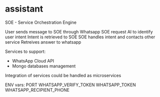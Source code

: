 # assistant

SOE - Service Orchestration Engine

User sends message to SOE through Whatsapp
SOE request AI to identify user intent
Intent is retrieved to SOE
SOE handles intent and contacts other service
Retreives answer to whatsapp

Services to support:

- WhatsApp Cloud API
- Mongo databases management

Integration of services could be handled as microservices

ENV vars:
PORT
WHATSAPP_VERIFY_TOKEN
WHATSAPP_TOKEN
WHATSAPP_RECIPIENT_PHONE
